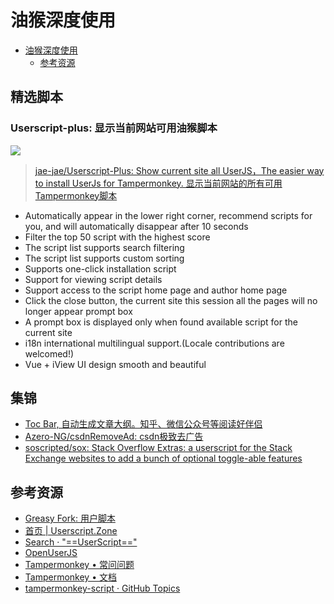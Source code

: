 # 油猴深度使用

<!--ts-->

* [油猴深度使用](#油猴深度使用)
    * [参考资源](#参考资源)

<!-- Created by https://github.com/ekalinin/github-markdown-toc -->
<!-- Added by: kuanhsiaokuo, at: Mon Jul 11 11:29:34 CST 2022 -->

<!--te-->

## 精选脚本

### Userscript-plus: 显示当前网站可用油猴脚本

![](https://camo.githubusercontent.com/620bb19b63fc4d58c0a6471819b887f553989886615882c9daa6b6bd0e1000b5/68747470733a2f2f63646e2e7261776769742e636f6d2f6a61652d6a61652f5f7265736f75726365732f6d61737465722f696d672f757365727363726970742b2e676966)

> [jae-jae/Userscript-Plus: Show current site all UserJS，The easier way to install UserJs for Tampermonkey. 显示当前网站的所有可用Tampermonkey脚本](https://github.com/jae-jae/Userscript-Plus)

- Automatically appear in the lower right corner, recommend scripts for you, and will automatically disappear after 10
  seconds
- Filter the top 50 script with the highest score
- The script list supports search filtering
- The script list supports custom sorting
- Supports one-click installation script
- Support for viewing script details
- Support access to the script home page and author home page
- Click the close button, the current site this session all the pages will no longer appear prompt box
- A prompt box is displayed only when found available script for the current site
- i18n international multilingual support.(Locale contributions are welcomed!)
- Vue + iView UI design smooth and beautiful

## 集锦

- [Toc Bar, 自动生成文章大纲。知乎、微信公众号等阅读好伴侣](https://greasyfork.org/zh-CN/scripts/406337-toc-bar-auto-generating-table-of-content)
- [Azero-NG/csdnRemoveAd: csdn极致去广告](https://github.com/Azero-NG/csdnRemoveAd)
- [soscripted/sox: Stack Overflow Extras: a userscript for the Stack Exchange websites to add a bunch of optional toggle-able features](https://github.com/soscripted/sox)

## 参考资源

- [Greasy Fork: 用户脚本](https://greasyfork.org/zh-CN/scripts?q=)
- [首页 | Userscript.Zone](https://www.userscript.zone/?utm_source=tm.net&utm_medium=scripts)
- [Search · "==UserScript=="](https://gist.github.com/search?l=JavaScript&o=desc&q=%22%3D%3DUserScript%3D%3D%22&s=updated)
- [OpenUserJS](https://openuserjs.org/)
- [Tampermonkey • 常问问题](https://www.tampermonkey.net/faq.php?version=4.17.6162&ext=saap&updated=true)
- [Tampermonkey • 文档](https://www.tampermonkey.net/documentation.php?version=4.17.6162&ext=saap&updated=true)
- [tampermonkey-script · GitHub Topics](https://github.com/topics/tampermonkey-script)